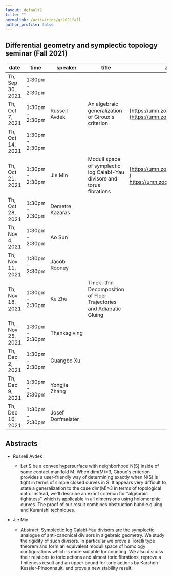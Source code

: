 ```yaml
---
layout: default2
title: ""
permalink: /activities/gt2021fall
author_profile: false
---
```


## Differential geometry and symplectic topology seminar (Fall 2021)

| date | time | speaker | title | zoom link 
| -- | -- | ---- | -------- | ----- 
| Th, Sep 30, 2021 | 1:30pm - 2:30pm |  |  |  
| Th, Oct 7, 2021 | 1:30pm - 2:30pm | Russell Avdek |An algebraic generalization of Giroux's criterion| [https://umn.zoom.us/j/98547599523](https://umn.zoom.us/j/98547599523)
| Th, Oct 14, 2021 | 1:30pm - 2:30pm |  |  |  | 
| Th, Oct 21, 2021 | 1:30pm - 2:30pm |Jie Min |Moduli space of symplectic log Calabi-Yau divisors and torus fibrations|  [https://umn.zoom.us/j/98340833451]( https://umn.zoom.us/j/98340833451)
| Th, Oct 28, 2021 | 1:30pm - 2:30pm | Demetre Kazaras |  |  
| Th, Nov 4, 2021 | 1:30pm - 2:30pm | Ao Sun |  |  
| Th, Nov 11, 2021 | 1:30pm - 2:30pm |Jacob Rooney  |  |  
| Th, Nov 18, 2021 | 1:30pm - 2:30pm | Ke Zhu | Thick-thin Decomposition of Floer Trajectories and Adiabatic Gluing |  
| Th, Nov 25, 2021 | 1:30pm - 2:30pm | Thanksgiving  |  |  
| Th, Dec 2, 2021 | 1:30pm - 2:30pm | Guangbo Xu |  |  
| Th, Dec 9, 2021 | 1:30pm - 2:30pm | Yongjia Zhang |  |  
| Th, Dec 16, 2021 | 1:30pm - 2:30pm | Josef Dorfmeister |  |  

## Abstracts
* Russell Avdek
  * Let S be a convex hypersurface with neighborhood N(S) inside of some contact manifold M. When dim(M)=3, Giroux's criterion provides a user-friendly way of determining exactly when N(S) is tight in terms of simple closed curves in S. It appears very difficult to state a generalization to the case dim(M)>3 in terms of topological data. Instead, we'll describe an exact criterion for "algebraic tightness" which is applicable in all dimensions using holomorphic curves. The proof of our result combines obstruction bundle gluing and Kuranishi techniques.

* Jie Min
  * Abstract: Symplectic log Calabi-Yau divisors are the symplectic analogue of anti-canonical divisors in algebraic geometry. We study the rigidity of such divisors. In particular we prove a Torelli type theorem and form an equivalent moduli space of homology configurations which is more suitable for counting. We also discuss their relations to toric actions and almost toric fibrations, reprove a finiteness result and an upper bound for toric actions by Karshon-Kessler-Pinsonnault, and prove a new stability result.
  

